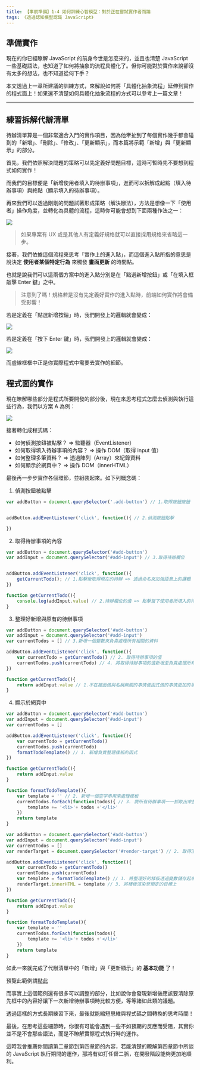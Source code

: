 ```yaml
---
title: 【事前準備】1-4 如何訓練心智模型：對於正在嘗試實作者而論
tags: 《透過認知模型認識 JavaScript》
---
```


## 準備實作

現在的你已經瞭解 JavaScript 的前身今世是怎麼來的，並且也清楚 JavaScript 一些基礎語法，也知道了如何將抽象的流程具體化了。但你可能對於實作來說卻沒有太多的想法，也不知道從何下手？

本文透過上一章所建議的訓練方式，來解說如何將「具體化抽象流程」延伸到實作的程式面上！如果還不清楚如何具體化抽象流程的方式可以參考上一篇文章！

---

## 練習拆解代辦清單

待辦清單算是一個非常適合入門的實作項目，因為他牽扯到了每個實作幾乎都會碰到的「新增」、「刪除」、「修改」、「更新顯示」，而本篇將示範「新增」與「更新顯示」的部分。

首先，我們依照解決問題的策略可以先定義好問題目標，這時可暫時先不要想到程式如何實作！

而我們的目標便是「新增使用者填入的待辦事項」，進而可以拆解成起點（填入待辦事項）與終點（顯示填入的待辦事項）。

再來我們可以透過剛剛的問題試著形成策略（解決辦法），方法是想像一下「使用者」操作角度，並轉化為具體的流程，這時你可能會想到下面兩種作法之一：

![](https://i.imgur.com/p1FIHbm.png)
> 如果專案有 UX 或是其他人有定義好規格就可以直接採用規格來省略這一步。

接著，我們依據這個流程來思考「實作上的進入點」，而這個進入點所指的意思是說決定 **使用者某個特定行為** 來觸發 **畫面更新** 的時間點。

也就是說我們可以這兩個方案中的進入點分別是在「點選新增按鈕」或「在填入框敲擊 Enter 鍵」之中。

> 注意到了嗎！規格若是沒有先定義好實作的進入點時，前端如何實作將會備受影響！

若是定義在「點選新增按鈕」時，我們開發上的邏輯就會變成：

![](https://i.imgur.com/g5zQQt7.png)

若是定義在「按下 Enter 鍵」時，我們開發上的邏輯就會變成：

![](https://i.imgur.com/gCUTXhg.png)

而虛線框框中正是你實際程式中需要去實作的細節。

## 程式面的實作

現在瞭解哪些部分是程式所要開發的部分後，現在來思考程式怎麼去偵測與執行這些行為，我們以方案 A 為例：

![](https://i.imgur.com/2Ecq0un.png)

接著轉化成程式碼：
- 如何偵測按鈕被點擊？ => 監聽器（EventListener）
- 如何取得填入待辦事項的內容？ => 操作 DOM（取得 input 值）
- 如何整理多筆資料？ => 透過陣列（Array）來紀錄資料
- 如何顯示於網頁中？ => 操作 DOM（innerHTML）

最後再一步步實作各個環節，並組裝起來。如下列概念碼：

1. 偵測按鈕被點擊
```js
var addButton = document.querySelector('.add-button') // 1.取得按鈕按鈕


addButton.addEventListener('click', function(){ // 2.偵測按鈕點擊

})
```

2. 取得待辦事項的內容
```js
var addButton = document.querySelector('#add-button')
var addInput = document.querySelector('#add-input') // 3.取得待辦欄位


addButton.addEventListener('click', function(){
    getCurrentTodo(); // 1.點擊後取得現在的待辦 => 透過命名來加強語意上的邏輯
})

function getCurrentTodo(){
    console.log(addInput.value) // 2.待辦欄位的值 => 點擊當下使用者所填入的待辦事項
}
```

3. 整理好新增與原有的待辦事項
```js
var addButton = document.querySelector('#add-button')
var addInput = document.querySelector('#add-input')
var currentTodos = [] // 3.新增一個變數來負責處理所有相關的資料

addButton.addEventListener('click', function(){
    var currentTodo = getCurrentTodo() // 2. 取得待辦事項的值
    currentTodos.push(currentTodo) // 4. 將取得待辦事項的值新增至負責處理所有待辦事項的變數
})

function getCurrentTodo(){
    return addInput.value // 1.不在裡面做與名稱無關的事情使函式做的事情更加的單純（單一職責原則）
}
```

4. 顯示於網頁中
```js
var addButton = document.querySelector('#add-button')
var addInput = document.querySelector('#add-input')
var currentTodos = []

addButton.addEventListener('click', function(){
    var currentTodo = getCurrentTodo()
    currentTodos.push(currentTodo)
    formatTodoTemplate() // 1. 新增負責整理樣板的函式
})

function getCurrentTodo(){
    return addInput.value
}

function formatTodoTemplate(){
    var template = '' // 2. 新增一個空字串用來處理樣板
    currentTodos.forEach(function(todos){ // 3. 將所有待辦事項一一抓取出來整理成樣板
        template += '<li>'+ todos +'</li>'
    })
    return template
}
```

```js
var addButton = document.querySelector('#add-button')
var addInput = document.querySelector('#add-input')
var currentTodos = []
var renderTarget = document.querySelector('#render-target') // 2. 取得渲染目標

addButton.addEventListener('click', function(){
    var currentTodo = getCurrentTodo()
    currentTodos.push(currentTodo)
    var template = formatTodoTemplate() // 1. 將整理好的樣板透過變數儲存起來
    renderTarget.innerHTML = template // 3. 將樣板渲染至預定的目標上
})

function getCurrentTodo(){
    return addInput.value
}

function formatTodoTemplate(){
    var template = ''
    currentTodos.forEach(function(todos){
        template += '<li>'+ todos +'</li>'
    })
    return template
}
```

如此一來就完成了代辦清單中的「新增」與「更新顯示」的 **基本功能** 了！

預覽此範例請[點此](https://codepen.io/ShawnLin0201/pen/yLOxdEg)

而事實上這個範例還有很多可以調整的部分，比如說你會發現新增後應該要清除原先框中的內容好讓下一次新增待辦事項時比較方便，等等諸如此類的議題。

透過這樣的方式長期練習下來，最後就能縮短思維與程式碼之間轉換的思考時間！

最後，在思考這些細節時，你很有可能會遇到一些不如預期的反應而受阻，其實你並不是不會那些語法，而是不瞭解實際程式執行時的運作。

這時我會推薦你閱讀第二章節到第四章節的內容，若能清楚的瞭解第四章節中所談的 JavaScript 執行期間的運作，那將有如打任督二脈，在開發階段能夠更加地順利。